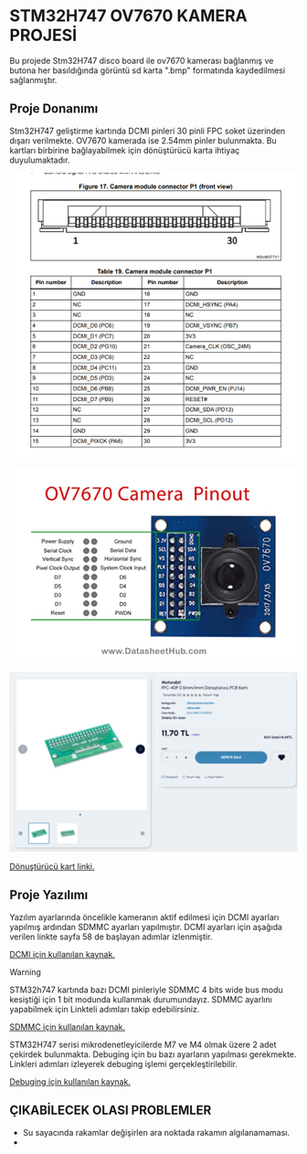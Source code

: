 # STM32H747 OV7670 KAMERA PROJESİ
Bu projede Stm32H747 disco board ile ov7670 kamerası bağlanmış ve butona her basıldığında görüntü sd karta ".bmp" formatında kaydedilmesi sağlanmıştır.

## Proje Donanımı
Stm32H747 geliştirme kartında DCMI pinleri 30 pinli FPC soket üzerinden dışarı verilmekte. OV7670 kamerada ise 2.54mm pinler bulunmakta. Bu kartları birbirine bağlayabilmek için dönüştürücü karta ihtiyaç duyulumaktadır.

![camera socket](images/image.png)

![ov7670 pinout](images/image1.png)

![alt text](images/image-1.png)

[Dönuştürücü kart linki.]([image-1.png](https://www.motorobit.com/fpc-40p-05mm-donusturucu-pcb-karti?srsltid=AfmBOopwFkNZVUbiGJ5eD5Rw0iNmTkNrc1ZnX4XCs08Wb9q5swWP8KLOOoI))

## Proje Yazılımı

Yazılım ayarlarında öncelikle kameranın aktif edilmesi için DCMI ayarları yapılmış ardından SDMMC ayarları yapılmıştır. DCMI ayarları için aşağıda verilen linkte sayfa 58 de başlayan adımlar izlenmiştir.

[DCMI için kullanılan kaynak. ](https://www.st.com/resource/en/application_note/an5020-introduction-to-digital-camera-interface-dcmi-for-stm32-mcus-stmicroelectronics.pdf)

> [!WARNING] 
> STM32h747 kartında bazı DCMI pinleriyle SDMMC 4 bits wide bus modu kesiştiği için 1 bit modunda kullanmak durumundayız. SDMMC ayarlını yapabilmek için Linkteli adımları takip edebilirsiniz.

[SDMMC için kullanılan kaynak. ](https://www.st.com/resource/en/application_note/an5020-introduction-to-digital-camera-interface-dcmi-for-stm32-mcus-stmicroelectronics.pdf)

STM32H747 serisi mikrodenetleyicilerde M7 ve M4 olmak üzere 2 adet çekirdek bulunmakta. Debuging için bu bazı ayarların yapılması gerekmekte. Linkleri adımları izleyerek debuging işlemi gerçekleştirilebilir.

[Debuging için kullanılan kaynak. ](https://www.st.com/resource/en/application_note/an5020-introduction-to-digital-camera-interface-dcmi-for-stm32-mcus-stmicroelectronics.pdf)

## ÇIKABİLECEK OLASI PROBLEMLER
- Su sayacında rakamlar değişirlen ara noktada rakamın algılanamaması.
- 


